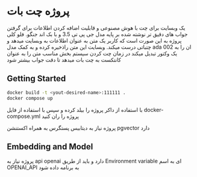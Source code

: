 # پروژه چت بات

یک وبسایت برای چت با هوش مصنوعی و قابلیت اضافه کردن اطلاعات برای گرفتن جواب های دقیق تر
نوشته شده بر پایه مدل جی پی تی 3.5 و با بک اند جنگو.
فلو کلی پروژه به این صورت است که کاربر یک متن به عنوان اطلاعات به وبسایت میدهد و چتباتی درست میکند.
وبسایت این متن راذخیره کرده و به کمک مدل ada 002 ان را به یک وکتور تبدیل میکند
در زمان چت کردن سیستم بخش مناسب متن را به عنوان کانتکست به چت بات میدهد تا دقت جواب بیشتر شود

## Getting Started

```bash
docker build -t <yout-desired-name>:111111 . 
docker compose up
```

با استفاده از داکر پروژه را بیلد کرده و سپس با استفاده از
فایل docker-compose.yml پروژه را ران کنید

پروژه نیاز به دیتابیس پستگرس به همراه اکستنشن pgvector دارد

## Embedding and Model

پروژه نیاز به api openai دارد و باید از طریق
Environment variable ای به اسم OPENAI_API به برنامه داده شود
